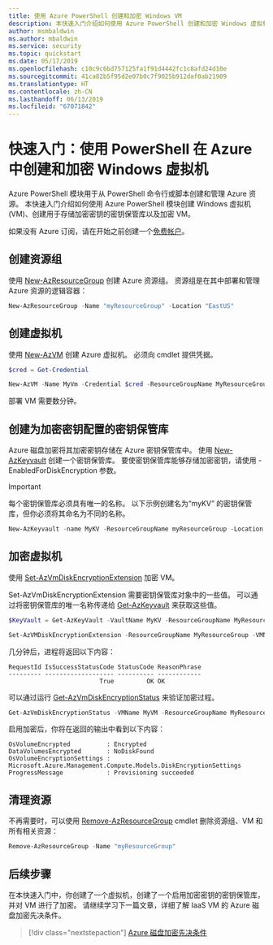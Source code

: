 ```yaml
---
title: 使用 Azure PowerShell 创建和加密 Windows VM
description: 本快速入门介绍如何使用 Azure PowerShell 创建和加密 Windows 虚拟机
author: msmbaldwin
ms.author: mbaldwin
ms.service: security
ms.topic: quickstart
ms.date: 05/17/2019
ms.openlocfilehash: c10c9c6bd757125fa1f91d4442fc1c8afd24d10e
ms.sourcegitcommit: 41ca82b5f95d2e07b0c7f9025b912daf0ab21909
ms.translationtype: HT
ms.contentlocale: zh-CN
ms.lasthandoff: 06/13/2019
ms.locfileid: "67071842"
---
```

# <a name="quickstart-create-and-encrypt-a-windows-virtual-machine-in-azure-with-powershell"></a>快速入门：使用 PowerShell 在 Azure 中创建和加密 Windows 虚拟机

Azure PowerShell 模块用于从 PowerShell 命令行或脚本创建和管理 Azure 资源。 本快速入门介绍如何使用 Azure PowerShell 模块创建 Windows 虚拟机 (VM)、创建用于存储加密密钥的密钥保管库以及加密 VM。 

如果没有 Azure 订阅，请在开始之前创建一个[免费帐户](https://azure.microsoft.com/free/?WT.mc_id=A261C142F)。


## <a name="create-a-resource-group"></a>创建资源组

使用 [New-AzResourceGroup](/powershell/module/az.resources/new-azresourcegroup) 创建 Azure 资源组。 资源组是在其中部署和管理 Azure 资源的逻辑容器：

```powershell
New-AzResourceGroup -Name "myResourceGroup" -Location "EastUS"
```

## <a name="create-a-virtual-machine"></a>创建虚拟机

使用 [New-AzVM](/powershell/module/az.compute/new-azvm) 创建 Azure 虚拟机。 必须向 cmdlet 提供凭据。 

```powershell
$cred = Get-Credential 

New-AzVM -Name MyVm -Credential $cred -ResourceGroupName MyResourceGroup -Image win2016datacenter -Size Standard_D2S_V3
```

部署 VM 需要数分钟。 

## <a name="create-a-key-vault-configured-for-encryption-keys"></a>创建为加密密钥配置的密钥保管库

Azure 磁盘加密将其加密密钥存储在 Azure 密钥保管库中。 使用 [New-AzKeyvault](/powershell/module/az.keyvault/new-azkeyvault) 创建一个密钥保管库。 要使密钥保管库能够存储加密密钥，请使用 -EnabledForDiskEncryption 参数。

> [!Important]
> 每个密钥保管库必须具有唯一的名称。 以下示例创建名为“myKV”  的密钥保管库，但你必须将其命名为不同的名称。

```powershell
New-AzKeyvault -name MyKV -ResourceGroupName myResourceGroup -Location EastUS -EnabledForDiskEncryption
```

## <a name="encrypt-the-virtual-machine"></a>加密虚拟机

使用 [Set-AzVmDiskEncryptionExtension](/powershell/module/az.compute/set-azvmdiskencryptionextension) 加密 VM。 

Set-AzVmDiskEncryptionExtension 需要密钥保管库对象中的一些值。 可以通过将密钥保管库的唯一名称传递给 [Get-AzKeyvault](/powershell/module/az.keyvault/get-azkeyvault) 来获取这些值。

```powershell
$KeyVault = Get-AzKeyVault -VaultName MyKV -ResourceGroupName MyResourceGroup

Set-AzVMDiskEncryptionExtension -ResourceGroupName MyResourceGroup -VMName MyVM -DiskEncryptionKeyVaultUrl $KeyVault.VaultUri -DiskEncryptionKeyVaultId $KeyVault.ResourceId
```

几分钟后，进程将返回以下内容：

```
RequestId IsSuccessStatusCode StatusCode ReasonPhrase
--------- ------------------- ---------- ------------
                         True         OK OK
```

可以通过运行 [Get-AzVmDiskEncryptionStatus](/powershell/module/az.compute/Get-AzVMDiskEncryptionStatus) 来验证加密过程。

```powershell
Get-AzVmDiskEncryptionStatus -VMName MyVM -ResourceGroupName MyResourceGroup
```

启用加密后，你将在返回的输出中看到以下内容：

```
OsVolumeEncrypted          : Encrypted
DataVolumesEncrypted       : NoDiskFound
OsVolumeEncryptionSettings : Microsoft.Azure.Management.Compute.Models.DiskEncryptionSettings
ProgressMessage            : Provisioning succeeded
```

## <a name="clean-up-resources"></a>清理资源

不再需要时，可以使用 [Remove-AzResourceGroup](/powershell/module/az.resources/remove-azresourcegroup) cmdlet 删除资源组、VM 和所有相关资源：

```powershell
Remove-AzResourceGroup -Name "myResourceGroup"
```

## <a name="next-steps"></a>后续步骤

在本快速入门中，你创建了一个虚拟机，创建了一个启用加密密钥的密钥保管库，并对 VM 进行了加密。  请继续学习下一篇文章，详细了解 IaaS VM 的 Azure 磁盘加密先决条件。

> [!div class="nextstepaction"]
> [Azure 磁盘加密先决条件](azure-security-disk-encryption-prerequisites.md)